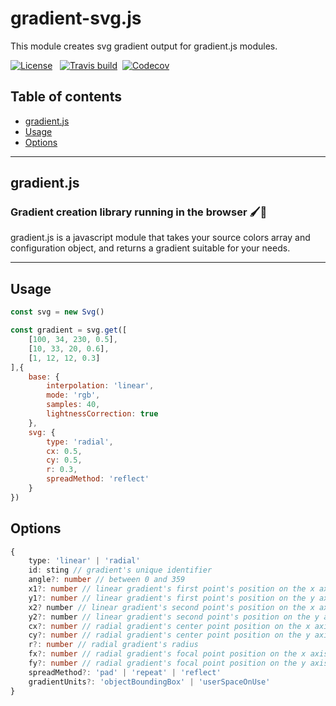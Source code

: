 # gradient-svg.js

This module creates svg gradient output for gradient.js modules.

[![License](https://img.shields.io/npm/l/gradient-svg.svg?style=flat)](https://github.com/afternoon2/gradient-svg/blob/master/LICENSE)&nbsp;&nbsp;
[![Travis build](https://img.shields.io/travis/afternoon2/gradient-svg.svg?style=flat)](https://travis-ci.org/afternoon2/gradient-css)&nbsp;&nbsp;[![Codecov](https://img.shields.io/codecov/c/github/afternoon2/gradient-svg.svg?style=flat)](https://codecov.io/gh/afternoon2/gradient-css)

## Table of contents
* [gradient.js](#gradient.js)
* [Usage](#usage)
* [Options](#options)

---
## gradient.js
### Gradient creation library running in the browser 🖌🌈

gradient.js is a javascript module that takes your source colors array and configuration object, and returns a gradient suitable for your needs.

---


## Usage

```javascript
const svg = new Svg()

const gradient = svg.get([
    [100, 34, 230, 0.5],
    [10, 33, 20, 0.6],
    [1, 12, 12, 0.3]
],{
    base: {
        interpolation: 'linear',
        mode: 'rgb',
        samples: 40,
        lightnessCorrection: true
    },
    svg: {
        type: 'radial',
        cx: 0.5,
        cy: 0.5,
        r: 0.3,
        spreadMethod: 'reflect'
    }
})
```

## Options

```typescript
{
    type: 'linear' | 'radial'
    id: sting // gradient's unique identifier
    angle?: number // between 0 and 359
    x1?: number // linear gradient's first point's position on the x axis
    y1?: number // linear gradient's first point's position on the y axis
    x2? number // linear gradient's second point's position on the x axis
    y2?: number // linear gradient's second point's position on the y axis
    cx?: number // radial gradient's center point position on the x axis
    cy?: number // radial gradient's center point position on the y axis
    r?: number // radial gradient's radius
    fx?: number // radial gradient's focal point position on the x axis
    fy?: number // radial gradient's focal point position on the y axis
    spreadMethod?: 'pad' | 'repeat' | 'reflect'
    gradientUnits?: 'objectBoundingBox' | 'userSpaceOnUse'
}
```